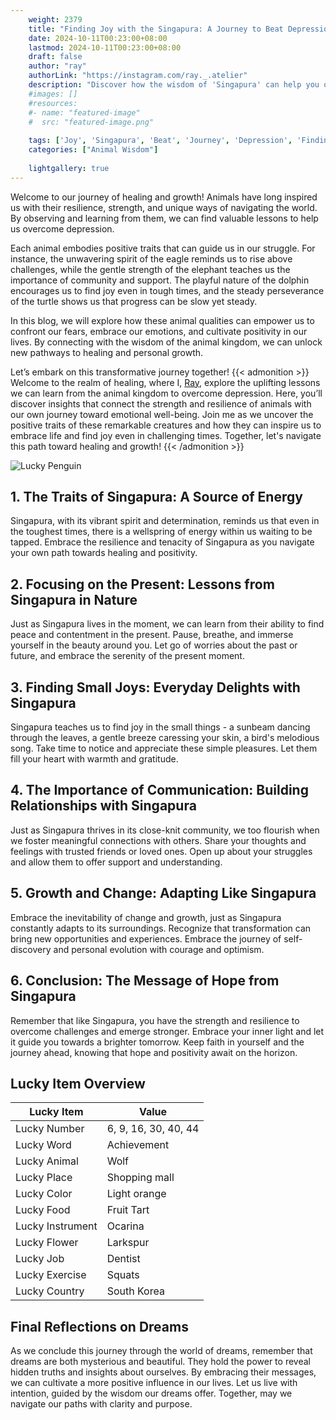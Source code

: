 ```yaml
---
    weight: 2379
    title: "Finding Joy with the Singapura: A Journey to Beat Depression"  # Assuming 'title' column exists
    date: 2024-10-11T00:23:00+08:00
    lastmod: 2024-10-11T00:23:00+08:00
    draft: false
    author: "ray"
    authorLink: "https://instagram.com/ray._.atelier"
    description: "Discover how the wisdom of 'Singapura' can help you overcome depression and find joy in your life journey."
    #images: []
    #resources:
    #- name: "featured-image"
    #  src: "featured-image.png"
    
    tags: ['Joy', 'Singapura', 'Beat', 'Journey', 'Depression', 'Finding']
    categories: ["Animal Wisdom"]
    
    lightgallery: true
---
```

    
Welcome to our journey of healing and growth! Animals have long inspired us with their resilience, strength, and unique ways of navigating the world. By observing and learning from them, we can find valuable lessons to help us overcome depression.

Each animal embodies positive traits that can guide us in our struggle. For instance, the unwavering spirit of the eagle reminds us to rise above challenges, while the gentle strength of the elephant teaches us the importance of community and support. The playful nature of the dolphin encourages us to find joy even in tough times, and the steady perseverance of the turtle shows us that progress can be slow yet steady.

In this blog, we will explore how these animal qualities can empower us to confront our fears, embrace our emotions, and cultivate positivity in our lives. By connecting with the wisdom of the animal kingdom, we can unlock new pathways to healing and personal growth.

Let’s embark on this transformative journey together!
{{< admonition >}}
Welcome to the realm of healing, where I, [Ray](https://instagram.com/ray._.atelier), explore the uplifting lessons we can learn from the animal kingdom to overcome depression. Here, you’ll discover insights that connect the strength and resilience of animals with our own journey toward emotional well-being. Join me as we uncover the positive traits of these remarkable creatures and how they can inspire us to embrace life and find joy even in challenging times. Together, let's navigate this path toward healing and growth!
{{< /admonition >}}

![Lucky Penguin](https://cdn.pixabay.com/photo/2024/09/07/02/34/penguins-9028827_1280.jpg "Lucky Penguin")

## 1. The Traits of Singapura: A Source of Energy
Singapura, with its vibrant spirit and determination, reminds us that even in the toughest times, there is a wellspring of energy within us waiting to be tapped. Embrace the resilience and tenacity of Singapura as you navigate your own path towards healing and positivity.

## 2. Focusing on the Present: Lessons from Singapura in Nature
Just as Singapura lives in the moment, we can learn from their ability to find peace and contentment in the present. Pause, breathe, and immerse yourself in the beauty around you. Let go of worries about the past or future, and embrace the serenity of the present moment.

## 3. Finding Small Joys: Everyday Delights with Singapura
Singapura teaches us to find joy in the small things - a sunbeam dancing through the leaves, a gentle breeze caressing your skin, a bird's melodious song. Take time to notice and appreciate these simple pleasures. Let them fill your heart with warmth and gratitude.

## 4. The Importance of Communication: Building Relationships with Singapura
Just as Singapura thrives in its close-knit community, we too flourish when we foster meaningful connections with others. Share your thoughts and feelings with trusted friends or loved ones. Open up about your struggles and allow them to offer support and understanding.

## 5. Growth and Change: Adapting Like Singapura
Embrace the inevitability of change and growth, just as Singapura constantly adapts to its surroundings. Recognize that transformation can bring new opportunities and experiences. Embrace the journey of self-discovery and personal evolution with courage and optimism.

## 6. Conclusion: The Message of Hope from Singapura
Remember that like Singapura, you have the strength and resilience to overcome challenges and emerge stronger. Embrace your inner light and let it guide you towards a brighter tomorrow. Keep faith in yourself and the journey ahead, knowing that hope and positivity await on the horizon.


## Lucky Item Overview
| Lucky Item          | Value              |
|---------------|--------------------|
| Lucky Number        | 6, 9, 16, 30, 40, 44  |
| Lucky Word          | Achievement |
| Lucky Animal        | Wolf |
| Lucky Place         | Shopping mall     |
| Lucky Color         | Light orange     |
| Lucky Food          | Fruit Tart      |
| Lucky Instrument    | Ocarina |
| Lucky Flower        | Larkspur    |
| Lucky Job           | Dentist       |
| Lucky Exercise      | Squats  |
| Lucky Country       | South Korea    |


##  Final Reflections on Dreams

As we conclude this journey through the world of dreams, remember that dreams are both mysterious and beautiful. They hold the power to reveal hidden truths and insights about ourselves. By embracing their messages, we can cultivate a more positive influence in our lives. Let us live with intention, guided by the wisdom our dreams offer. Together, may we navigate our paths with clarity and purpose.

